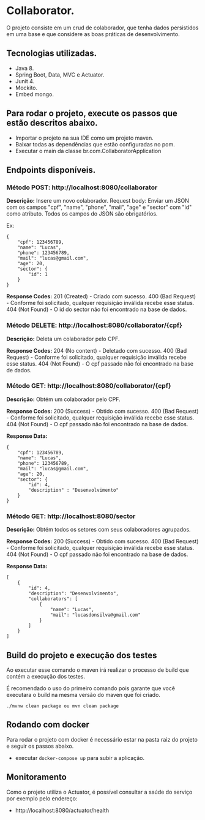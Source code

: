 # Collaborator.

O projeto consiste em um crud de colaborador, que tenha dados persistidos em uma base e que considere as boas práticas de desenvolvimento.

## Tecnologias utilizadas.

- Java 8.
- Spring Boot, Data, MVC e Actuator.
- Junit 4.
- Mockito.
- Embed mongo.

## Para rodar o projeto, execute os passos que estão descritos abaixo.

- Importar o projeto na sua IDE como um projeto maven.
- Baixar todas as dependências que estão configuradas no pom.
- Executar o main da classe br.com.CollaboratorApplication

## Endpoints disponíveis.

### Método POST: http://localhost:8080/collaborator

**Descrição:** Insere um novo colaborador.
Request body: Enviar um JSON com os campos "cpf", "name", "phone", "mail", "age" e "sector" com "id" como atributo. Todos os campos do JSON são obrigatórios.

Ex:

```
{
    "cpf": 123456789,
    "name": "Lucas",
    "phone": 123456789,
    "mail": "lucas@gmail.com",
    "age": 20,
    "sector": {
        "id": 1
    }
}
```

**Response Codes:** 201 (Created) - Criado com sucesso. 400 (Bad Request) - Conforme foi solicitado, qualquer requisição inválida recebe esse status. 404 (Not Found) - O id do sector não foi encontrado na base de dados.

### Método DELETE: http://localhost:8080/collaborator/{cpf}

**Descrição:** Deleta um colaborador pelo CPF.

**Response Codes:** 204 (No content) - Deletado com sucesso. 400 (Bad Request) - Conforme foi solicitado, qualquer requisição inválida recebe esse status. 404 (Not Found) - O cpf passado não foi encontrado na base de dados.

### Método GET: http://localhost:8080/collaborator/{cpf}

**Descrição:** Obtém um colaborador pelo CPF.

**Response Codes:** 200 (Success) - Obtido com sucesso. 400 (Bad Request) - Conforme foi solicitado, qualquer requisição inválida recebe esse status. 404 (Not Found) - O cpf passado não foi encontrado na base de dados.

**Response Data:** 

```
{
    "cpf": 123456789,
    "name": "Lucas",
    "phone": 123456789,
    "mail": "lucas@gmail.com",
    "age": 20,
    "sector": {
        "id": 4,
        "description" : "Desenvolvimento"
    }
}
```

### Método GET: http://localhost:8080/sector

**Descrição:** Obtém todos os setores com seus colaboradores agrupados.

**Response Codes:** 200 (Success) - Obtido com sucesso. 400 (Bad Request) - Conforme foi solicitado, qualquer requisição inválida recebe esse status. 404 (Not Found) - O cpf passado não foi encontrado na base de dados.

**Response Data:** 

```
[
    {
        "id": 4,
        "description": "Desenvolvimento",
        "collaborators": [
            {
                "name": "Lucas",
                "mail": "lucasdonsilva@gmail.com"
            }
        ]
    }
]
```

## Build do projeto e execução dos testes

Ao executar esse comando o maven irá realizar o processo de build que contém a execução dos testes.
 
 É recomendado o uso do primeiro comando pois garante que você executara o build na mesma versão do maven que foi criado. 

    ./mvnw clean package ou mvn clean package


## Rodando com docker

Para rodar o projeto com docker é necessário estar na pasta raiz do projeto e seguir os passos abaixo.

- executar ```docker-compose up``` para subir a aplicação.

## Monitoramento

Como o projeto utiliza o Actuator, é possível consultar a saúde do serviço por exemplo pelo endereço:

- http://localhost:8080/actuator/health
